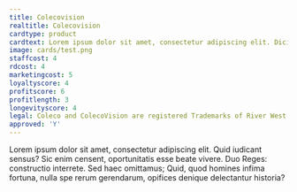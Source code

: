 ```yaml
---
title: Colecovision
realtitle: Colecovision
cardtype: product
cardtext: Lorem ipsum dolor sit amet, consectetur adipiscing elit. Dicimus aliquem hilare vivere; Duae sunt enim res quoque, ne tu verba solum putes.
image: cards/test.png
staffcost: 4
rdcost: 4
marketingcost: 5
loyaltyscore: 4
profitscore: 6
profitlength: 3
longevityscore: 4
legal: Coleco and ColecoVision are registered Trademarks of River West Brands LLC
approved: 'Y'
---
```


Lorem ipsum dolor sit amet, consectetur adipiscing elit. Quid iudicant sensus? Sic enim censent, oportunitatis esse beate vivere. Duo Reges: constructio interrete. Sed haec omittamus; Quid, quod homines infima fortuna, nulla spe rerum gerendarum, opifices denique delectantur historia?
